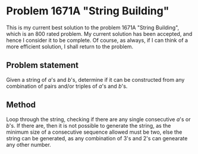 # Problem 1671A "String Building"
This is my current best solution to the problem 1671A "String Building", which is an 800 rated problem. My current solution has been accepted, and hence I consider it to be complete. Of course, as always, if I can think of a more efficient solution, I shall return to the problem. 

## Problem statement
Given a string of $a$'s and $b$'s, determine if it can be constructed from any combination of pairs and/or triples of $a$'s and $b$'s.

## Method
Loop through the string, checking if there are any single consecutive $a$'s or $b$'s. If there are, then it is not possible to generate the string, as the minimum size of a consecutive sequence allowed must be two, else the string can be generated, as any combination of $3$'s and $2$'s can genearate any other number. 
